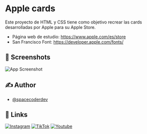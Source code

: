 # Apple cards

Este proyecto de HTML y CSS tiene como objetivo recrear las cards desarrolladas por Apple para su Apple Store.

- Página web de estudio: https://www.apple.com/es/store
- San Francisco Font: https://developer.apple.com/fonts/
## 📸 Screenshots

![App Screenshot](https://via.placeholder.com/468x300?text=App+Screenshot+Here)


## ✍️ Author

- [@spacecoderdev](https://www.github.com/spacecoderdev)


## 🔗 Links

[![Instagram](https://img.shields.io/badge/instagram-BE02A5?style=for-the-badge&logo=instagram&logoColor=white)](https://www.instagram.com/spacecoder.dev/)
[![TikTok](https://img.shields.io/badge/tiktok-000?style=for-the-badge&logo=tiktok&logoColor=white)](https://www.tiktok.com/@spacecoder.dev)
[![Youtube](https://img.shields.io/badge/youtube-F70000?style=for-the-badge&logo=youtube&logoColor=white)](https://www.youtube.com/@spacecoderdev)

